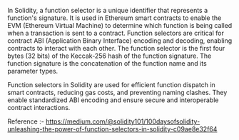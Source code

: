 In Solidity, a function selector is a unique identifier that represents a function's signature. It is used in Ethereum smart contracts to enable the EVM (Ethereum Virtual Machine) to determine which function is being called when a transaction is sent to a contract. Function selectors are critical for contract ABI (Application Binary Interface) encoding and decoding, enabling contracts to interact with each other.
The function selector is the first four bytes (32 bits) of the Keccak-256 hash of the function signature. The function signature is the concatenation of the function name and its parameter types.

Function selectors in Solidity are used for efficient function dispatch in smart contracts, reducing gas costs, and preventing naming clashes. They enable standardized ABI encoding and ensure secure and interoperable contract interactions.

Reference :- https://medium.com/@solidity101/100daysofsolidity-unleashing-the-power-of-function-selectors-in-solidity-c09ae8e32f64
